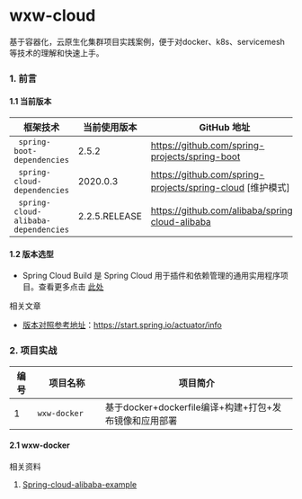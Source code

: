 # wxw-cloud
基于容器化，云原生化集群项目实践案例，便于对docker、k8s、servicemesh等技术的理解和快速上手。

### 1. 前言

#### 1.1 当前版本

| 框架技术                             | 当前使用版本  | GitHub 地址                                                |
| ------------------------------------ | ------------- | ---------------------------------------------------------- |
| ` spring-boot-dependencies`          | 2.5.2         | https://github.com/spring-projects/spring-boot             |
| ` spring-cloud-dependencies`         | 2020.0.3      | https://github.com/spring-projects/spring-cloud [维护模式] |
| ` spring-cloud-alibaba-dependencies` | 2.2.5.RELEASE | https://github.com/alibaba/spring-cloud-alibaba            |

#### 1.2 版本选型

- Spring Cloud Build 是 Spring Cloud 用于插件和依赖管理的通用实用程序项目。查看更多点击 [此处](https://github.com/spring-cloud/spring-cloud-build) 



相关文章

- [版本对照参考地址](https://start.spring.io/actuator/info)：https://start.spring.io/actuator/info

### 2. 项目实战

| 编号 | 项目名称              | 项目简介                                               |
| ---- | --------------------- | ------------------------------------------------------ |
| 1    | ` wxw-docker        ` | 基于docker+dockerfile编译+构建+打包+发布镜像和应用部署 |

#### 2.1 wxw-docker



相关资料

1. [Spring-cloud-alibaba-example](https://spring-cloud-alibaba-group.github.io/github-pages/hoxton/en-us/index.html#_introduction) 

